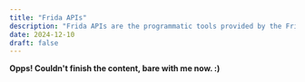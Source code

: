```yaml
---
title: "Frida APIs"
description: "Frida APIs are the programmatic tools provided by the Frida framework."
date: 2024-12-10
draft: false
---
```

**Opps! Couldn't finish the content, bare with me now. :)**